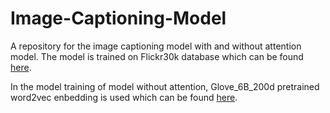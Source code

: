 # Image-Captioning-Model
A repository for the image captioning model with and without attention model. The model is trained on Flickr30k database which can be found [here](https://www.kaggle.com/hsankesara/flickr-image-dataset). 

In the model training of model without attention, Glove_6B_200d pretrained word2vec enbedding is used which can be found [here](https://nlp.stanford.edu/projects/glove/).
